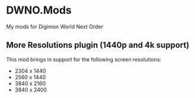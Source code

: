 # DWNO.Mods
 My mods for Digimon World Next Order

## More Resolutions plugin (1440p and 4k support)
This mod brings in support for the following screen resolutions:
- 2304 x 1440
- 2560 x 1440
- 3840 x 2160
- 3840 x 2400